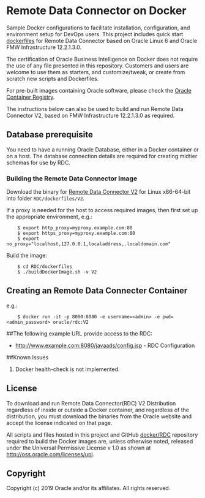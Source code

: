 Remote Data Connector on Docker
=============
Sample Docker configurations to facilitate installation, configuration, and environment setup for DevOps users. This project includes quick start [dockerfiles](dockerfiles/) for Remote Data Connector based on Oracle Linux 6 and Oracle FMW Infrastructure 12.2.1.3.0.

The certification of Oracle Business Intelligence on Docker does not require the use of any file presented in this repository. Customers and users are welcome to use them as starters, and customize/tweak, or create from scratch new scripts and Dockerfiles.

For pre-built images containing Oracle software, please check the [Oracle Container Registry](https://container-registry.oracle.com).

The instructions below can also be used to build and run Remote Data Connector V2, based on FMW Infrastructure 12.2.1.3.0 as required.

## Database prerequisite

You need to have a running Oracle Database, either in a Docker container or on a host. 
The database connection details are required for creating midtier schemas for use by RDC.
 
### Building the Remote Data Connector Image

Download the binary for [Remote Data Connector V2](https://www.oracle.com/technetwork/middleware/oac/downloads/index.html) for Linux x86-64-bit into folder `RDC/dockerfiles/V2`.

If a proxy is needed for the host to access required images, then first set up the appropriate environment, e.g.:

        $ export http_proxy=myproxy.example.com:80
        $ export https_proxy=myproxy.example.com:80
        $ export no_proxy="localhost,127.0.0.1,localaddress,.localdomain.com"

Build the image:

        $ cd RDC/dockerfiles
        $ ./buildDockerImage.sh -v V2

## Creating an Remote Data Connecter Container

e.g.:

        $ docker run -it -p 8080:8080 -e username=<admin> -e pwd=<admin_password> oracle/rdc:V2

##The following example URL provide access to the RDC:
* http://www.example.com:8080/javaads/config.jsp - RDC Configuration

##Known Issues
1. Docker health-check is not implemented.

## License

To download and run Remote Data Connector(RDC) V2 Distribution regardless of inside or outside a Docker container, and regardless of the distribution, you must download the binaries from the Oracle website and accept the license indicated on that page.

All scripts and files hosted in this project and GitHub [docker/RDC](./) repository required to build the Docker images are, unless otherwise noted, released under the Universal Permissive License v 1.0 as shown at http://oss.oracle.com/licenses/upl.

## Copyright

Copyright (c) 2019 Oracle and/or its affiliates. All rights reserved.
